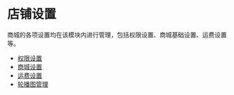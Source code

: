 # 店铺设置

商城的各项设置均在该模块内进行管理，包括权限设置、商城基础设置、运费设置等。

* [权限设置](she-zhi/quan-xian-she-zhi.md)
* [商城设置](she-zhi/shang-cheng-she-zhi.md)
* [运费设置](she-zhi/yun-fei-she-zhi.md)
* [轮播图管理](ling-shou-ye-wu-toc/lun-bo-tu-guan-li.md)